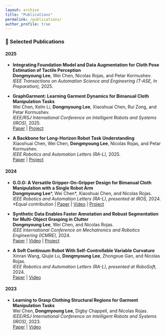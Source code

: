 ```yaml
---
layout: archive
title: "Publications"
permalink: /publications/
author_profile: true
---
```


### 📄 Selected Publications

#### 2025
- **Integrating Foundation Model and Data Augmentation for Cloth Pose Estimation of Tactile Perception**
<br>**Dongmyoung Lee**, Wei Chen, Nicolas Rojas, and Petar Kormushev.<br>
*IEEE Transactions on Automation Science and Engineering (T-ASE, In Preparation),* 2025.<br>

- **GraphGarment: Learning Garment Dynamics for Bimanual Cloth Manipulation Tasks**
<br>Wei Chen, Kelin Li, **Dongmyoung Lee**, Xiaoshuai Chen, Rui Zong, and Petar Kormushev.<br>
*IEEE/RSJ International Conference on Intelligent Robots and Systems (IROS),* 2025.<br>
[Paper](https://arxiv.org/pdf/2503.05817) | [Project](https://sites.google.com/view/graphgarment)

- **A Backbone for Long-Horizon Robot Task Understanding**
<br>Xiaoshuai Chen, Wei Chen, **Dongmyoung Lee**, Nicolas Rojas, and Petar Kormushev.<br>
*IEEE Robotics and Automation Letters (RA-L),* 2025.<br>
[Paper](https://arxiv.org/pdf/2408.01334) | [Project](https://sites.google.com/view/therbligsbasedbackbone/)

#### 2024
- **G.O.G: A Versatile Gripper-On-Gripper Design for Bimanual Cloth Manipulation with a Single Robot Arm**
<br>**Dongmyoung Lee**\*, Wei Chen\*, Xiaoshuai Chen, and Nicolas Rojas.<br>
*IEEE Robotics and Automation Letters (RA-L), presented at IROS,* 2024.<br>
\*Equal contribution | [Paper](https://arxiv.org/pdf/2401.10702.pdf) | [Video](https://www.youtube.com/watch?v=YOI2AswGpAU) | [Project](https://sites.google.com/view/gripperongripper)

- **Synthetic Data Enables Faster Annotation and Robust Segmentation for Multi-Object Grasping in Clutter**
<br>**Dongmyoung Lee**, Wei Chen, and Nicolas Rojas.<br>
*IEEE International Conference on Mechatronics and Robotics Engineering (ICMRE),* 2024.<br>
[Paper](https://arxiv.org/pdf/2401.13405.pdf) | [Video](https://www.youtube.com/watch?v=V3SSSPSo-HY) | [Project](https://sites.google.com/view/synthetic-dataset-generation)

- **A Soft Continuum Robot With Self-Controllable Variable Curvature**
<br>Xinran Wang, Qiujie Lu, **Dongmyoung Lee**, Zhongxue Gan, and Nicolas Rojas.<br>
*IEEE Robotics and Automation Letters (RA-L), presented at RoboSoft,* 2024.<br>
[Paper](https://ieeexplore.ieee.org/stamp/stamp.jsp?tp=&arnumber=10387683) | [Video](https://www.youtube.com/watch?v=H6SCK0NjGpE)

#### 2023
- **Learning to Grasp Clothing Structural Regions for Garment Manipulation Tasks**
<br>Wei Chen, **Dongmyoung Lee**, Digby Chappell, and Nicolas Rojas.<br>
*IEEE/RSJ International Conference on Intelligent Robots and Systems (IROS),* 2023.<br>
[Paper](https://arxiv.org/pdf/2306.14553.pdf) | [Video](https://www.youtube.com/watch?v=Ik8mNMNgOvY)
